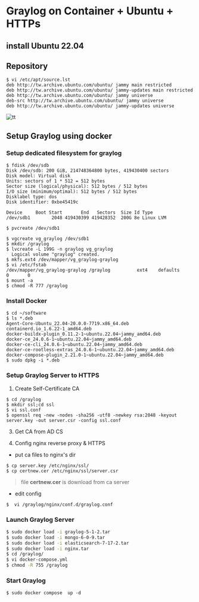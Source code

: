 # Graylog on Container + Ubuntu + HTTPs


## install Ubuntu 22.04

## Repository 

```
$ vi /etc/apt/source.lst
deb http://tw.archive.ubuntu.com/ubuntu/ jammy main restricted
deb http://tw.archive.ubuntu.com/ubuntu/ jammy-updates main restricted
deb http://tw.archive.ubuntu.com/ubuntu/ jammy universe
deb-src http://tw.archive.ubuntu.com/ubuntu/ jammy universe
deb http://tw.archive.ubuntu.com/ubuntu/ jammy-updates universe

```
![tt](./337003.jpg)

## Setup Graylog using docker

### Setup dedicated filesystem for graylog

```
$ fdisk /dev/sdb
Disk /dev/sdb: 200 GiB, 214748364800 bytes, 419430400 sectors
Disk model: Virtual disk
Units: sectors of 1 * 512 = 512 bytes
Sector size (logical/physical): 512 bytes / 512 bytes
I/O size (minimum/optimal): 512 bytes / 512 bytes
Disklabel type: dos
Disk identifier: 0xbe45419c

Device     Boot Start       End   Sectors  Size Id Type
/dev/sdb1        2048 419430399 419428352  200G 8e Linux LVM

$ pvcreate /dev/sdb1

$ vgcreate vg_graylog /dev/sdb1
$ mkdir /graylog
$ lvcreate -L 199G -n graylog vg_graylog
  Logical volume "graylog" created.
$ mkfs.ext4 /dev/mapper/vg_graylog-graylog
$ vi /etc/fstab 
/dev/mapper/vg_graylog-graylog /graylog          ext4    defaults       0       0
$ mount -a
$ chmod -R 777 /graylog
```

### Install Docker
```
$ cd ~/software
$ ls *.deb
Agent-Core-Ubuntu_22.04-20.0.0-7719.x86_64.deb
containerd.io_1.6.22-1_amd64.deb
docker-buildx-plugin_0.11.2-1~ubuntu.22.04~jammy_amd64.deb
docker-ce_24.0.6-1~ubuntu.22.04~jammy_amd64.deb
docker-ce-cli_24.0.6-1~ubuntu.22.04~jammy_amd64.deb
docker-ce-rootless-extras_24.0.6-1~ubuntu.22.04~jammy_amd64.deb
docker-compose-plugin_2.21.0-1~ubuntu.22.04~jammy_amd64.deb
$ sudo dpkg -i *.deb
```
### Setup Graylog Server to HTTPS
1. Create Self-Certificate CA
```
$ cd /graylog
$ mkdir ssl;cd ssl
$ vi ssl.conf
$ openssl req -new -nodes -sha256 -utf8 -newkey rsa:2048 -keyout server.key -out server.csr -config ssl.conf

```
3. Get CA from AD CS

4. Config nginx reverse proxy & HTTPS

- put ca files to nginx's dir
```
$ cp server.key /etc/nginx/ssl/
$ cp certnew.cer /etc/nginx/ssl/server.csr
```
> file **certnew.cer** is download from ca server

- edit config
```
$  vi /graylog/nginx/conf.d/graylog.conf
```

### Launch Graylog Server
```bash
$ sudo docker load -i graylog-5-1-2.tar
$ sudo docker load -i mongo-6-0-9.tar
$ sudo docker load -i elasticsearch-7-17-2.tar
$ sudo docker load -i nginx.tar
$ cd /graylog/
$ vi docker-compose.yml
$ chmod -R 755 /graylog
```

### Start Graylog

```
$ sudo docker compose  up -d

```

